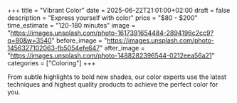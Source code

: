 +++
title = "Vibrant Color"
date = 2025-06-22T21:01:00+02:00
draft = false
description = "Express yourself with color"
price = "$80 - $200"
time_estimate = "120-180 minutes"
image = "https://images.unsplash.com/photo-1617391654484-2894196c2cc9?q=80&w=3540"
before_image = "https://images.unsplash.com/photo-1456327102063-fb5054efe647"
after_image = "https://images.unsplash.com/photo-1488282396544-0212eea56a21"
categories = ["Coloring"]
+++

From subtle highlights to bold new shades, our color experts use the latest techniques and highest quality products to achieve the perfect color for you.
